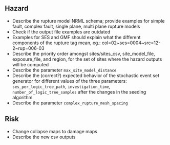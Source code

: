 Hazard
------

* Describe the rupture model NRML schema; provide examples for simple fault, 
  complex fault, single plane, multi plane rupture models
* Check if the output file examples are outdated
* Examples for SES and GMF should explain what the different components of
  the rupture tag mean, eg.: col=02~ses=0004~src=12-2~rup=006-03
* Describe the priority order amongst sites/sites_csv, site_model_file,
  exposure_file, and region, for the set of sites
  where the hazard outputs will be computed
* Describe the parameter `max_site_model_distance`
* Describe the (correct?) expected behavior of the stochastic event set
  generator for different values of the three parameters:
  `ses_per_logic_tree_path`, `investigation_time`, `number_of_logic_tree_samples`
  after the changes in the seeding algorithm
* Describe the parameter `complex_rupture_mesh_spacing`


Risk
----

* Change collapse maps to damage maps
* Describe the new csv outputs
